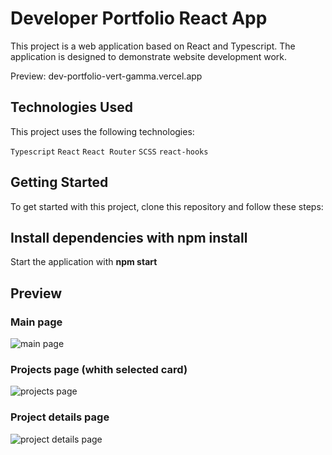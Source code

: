 # Developer Portfolio React App

This project is a web application based on React and Typescript. The application is designed to demonstrate website development work.

Preview: dev-portfolio-vert-gamma.vercel.app

## Technologies Used

This project uses the following technologies:

`Typescript`
`React`
`React Router`
`SCSS`
`react-hooks`

## Getting Started
To get started with this project, clone this repository and follow these steps:

## Install dependencies with npm install
Start the application with **npm start**

## Preview 
### Main page 
![main page](https://github.com/NikitaKlimuk/Dev-Portfolio/assets/44801567/e012d14c-eacd-4b52-ae80-946e700bf8fa)

### Projects page (whith selected card)
![projects page](https://github.com/NikitaKlimuk/Dev-Portfolio/assets/44801567/3eee20f9-19cc-4891-9555-48df1ec88225)

###  Project details page
![project details page](https://github.com/NikitaKlimuk/Dev-Portfolio/assets/44801567/341d31a3-506e-4c25-8481-6b20d3b9bd54)

